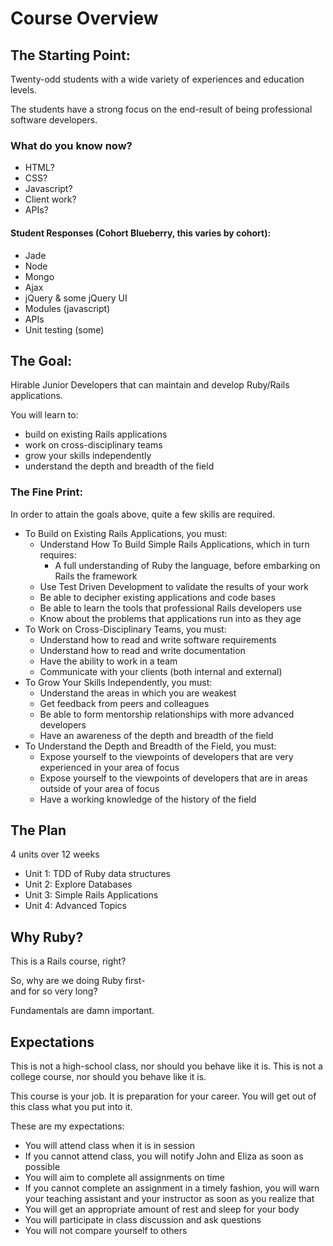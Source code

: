 # Course Overview

## The Starting Point:
Twenty-odd students with a wide variety of experiences and education levels.

The students have a strong focus on the end-result of being professional software developers.

### What do you know now?

* HTML?
* CSS?
* Javascript?
* Client work?
* APIs?

#### Student Responses (Cohort Blueberry, this varies by cohort):

* Jade
* Node
* Mongo
* Ajax
* jQuery & some jQuery UI
* Modules (javascript)
* APIs
* Unit testing (some)

## The Goal:

Hirable Junior Developers that can maintain and develop Ruby/Rails applications.

You will learn to:

* build on existing Rails applications
* work on cross-disciplinary teams
* grow your skills independently
* understand the depth and breadth of the field

### The Fine Print:

In order to attain the goals above, quite a few skills are required.

  * To Build on Existing Rails Applications, you must:
      * Understand How To Build Simple Rails Applications, which in turn requires:
          *  A full understanding of Ruby the language, before embarking on Rails the framework
      * Use Test Driven Development to validate the results of your work
      * Be able to decipher existing applications and code bases
      * Be able to learn the tools that professional Rails developers use
      * Know about the problems that applications run into as they age
  * To Work on Cross-Disciplinary Teams, you must:
      * Understand how to read and write software requirements
      * Understand how to read and write documentation
      * Have the ability to work in a team
      * Communicate with your clients (both internal and external)
  * To Grow Your Skills Independently, you must:
      * Understand the areas in which you are weakest
      * Get feedback from peers and colleagues
      * Be able to form mentorship relationships with more advanced developers
      * Have an awareness of the depth and breadth of the field
  * To Understand the Depth and Breadth of the Field, you must:
      * Expose yourself to the viewpoints of developers that are very experienced in your area of focus
      * Expose yourself to the viewpoints of developers that are in areas outside of your area of focus
      * Have a working knowledge of the history of the field

## The Plan

4 units over 12 weeks

* Unit 1: TDD of Ruby data structures
* Unit 2: Explore Databases
* Unit 3: Simple Rails Applications
* Unit 4: Advanced Topics

## Why Ruby?

This is a Rails course, right?

So, why are we doing Ruby first-  
and for so very long?


Fundamentals are damn important.

## Expectations

This is not a high-school class, nor should you behave like it is.  This is not a college course, nor should you behave like it is.

This course is your job.  It is preparation for your career.  You will get out of this class what you put into it.

These are my expectations:

* You will attend class when it is in session
* If you cannot attend class, you will notify John and Eliza as soon as possible
* You will aim to complete all assignments on time
* If you cannot complete an assignment in a timely fashion, you will warn your teaching assistant and your instructor as soon as you realize that
* You will get an appropriate amount of rest and sleep for your body
* You will participate in class discussion and ask questions
* You will not compare yourself to others

